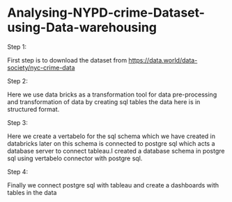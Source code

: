 # Analysing-NYPD-crime-Dataset-using-Data-warehousing

Step 1:

First step is to download the dataset from https://data.world/data-society/nyc-crime-data

Step 2:

Here we use data bricks as a transformation tool for data pre-processing and transformation of data by creating sql tables the data here is in structured format.

Step 3:

Here we create a vertabelo for the sql schema which we have created in databricks later on this schema is connected to postgre sql which acts a database server to connect tableau.I created a database schema in postgre sql using vertabelo connector with postgre sql.

Step 4:

Finally we connect postgre sql with tableau and create a dashboards with tables in the data
